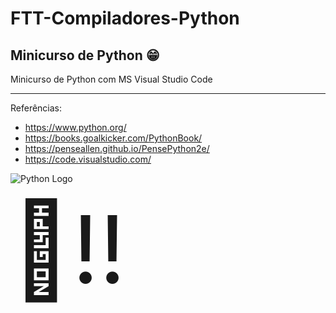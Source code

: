 # FTT-Compiladores-Python

## Minicurso de Python 😁

Minicurso de Python com MS Visual Studio Code
<hr>
Referências:

- https://www.python.org/
- https://books.goalkicker.com/PythonBook/
- https://penseallen.github.io/PensePython2e/
- https://code.visualstudio.com/

![Python Logo](https://codehangar.io/content/images/2015/10/python.png)

<div style="font-size:150px!important;">&#x1F916;!!</div>
